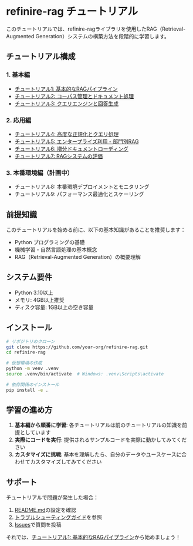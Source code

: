 # refinire-rag チュートリアル

このチュートリアルでは、refinire-ragライブラリを使用したRAG（Retrieval-Augmented Generation）システムの構築方法を段階的に学習します。

## チュートリアル構成

### 1. 基本編
- [チュートリアル1: 基本的なRAGパイプライン](tutorial_01_basic_rag_ja.md)
- [チュートリアル2: コーパス管理とドキュメント処理](tutorial_02_corpus_management_ja.md)
- [チュートリアル3: クエリエンジンと回答生成](tutorial_03_query_engine_ja.md)

### 2. 応用編
- [チュートリアル4: 高度な正規化とクエリ処理](tutorial_04_normalization_ja.md)
- [チュートリアル5: エンタープライズ利用 - 部門別RAG](tutorial_05_enterprise_usage_ja.md)
- [チュートリアル6: 増分ドキュメントローディング](tutorial_06_incremental_loading_ja.md)
- [チュートリアル7: RAGシステムの評価](tutorial_07_rag_evaluation_ja.md)

### 3. 本番環境編（計画中）
- チュートリアル8: 本番環境デプロイメントとモニタリング
- チュートリアル9: パフォーマンス最適化とスケーリング

## 前提知識

このチュートリアルを始める前に、以下の基本知識があることを推奨します：

- Python プログラミングの基礎
- 機械学習・自然言語処理の基本概念
- RAG（Retrieval-Augmented Generation）の概要理解

## システム要件

- Python 3.10以上
- メモリ: 4GB以上推奨
- ディスク容量: 1GB以上の空き容量

## インストール

```bash
# リポジトリのクローン
git clone https://github.com/your-org/refinire-rag.git
cd refinire-rag

# 仮想環境の作成
python -m venv .venv
source .venv/bin/activate  # Windows: .venv\Scripts\activate

# 依存関係のインストール
pip install -e .
```

## 学習の進め方

1. **基本編から順番に学習**: 各チュートリアルは前のチュートリアルの知識を前提としています
2. **実際にコードを実行**: 提供されるサンプルコードを実際に動かしてみてください
3. **カスタマイズに挑戦**: 基本を理解したら、自分のデータやユースケースに合わせてカスタマイズしてみてください

## サポート

チュートリアルで問題が発生した場合：

1. [README.md](../README.md)の設定を確認
2. [トラブルシューティングガイド](troubleshooting.md)を参照
3. [Issues](https://github.com/your-org/refinire-rag/issues)で質問を投稿

それでは、[チュートリアル1: 基本的なRAGパイプライン](tutorial_01_basic_rag_ja.md)から始めましょう！